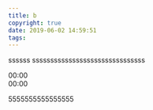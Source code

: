 ```yaml
---
title: b
copyright: true
date: 2019-06-02 14:59:51
tags:
---
```


ssssss
sssssssssssssssssssssssssssssss

<audio src="https://music.163.com/song/media/outer/url?id=2918954.mp3" id="audio"></audio>

<main id='music'>
    <!-- 开始/暂停按钮 -->
    <div class='playWay play'>
    </div>
    <!-- 播放控制台 -->
    <div class='playControl'>
        <!-- 开始时间 -->
        <span class='startTime'>00:00</span>
        <!-- 播放进度 -->
        <div class='music-control'>
                <!-- 控制条背景 -->
            <div class='music-control-background'></div>
                <!-- 进行中的控制条 -->
            <div class='music-control-playing'>
                    <!-- 圆点 -->
                 <div class='control-rediu'></div>
            </div>
        </div>
        <!-- 结束时间 -->
        <span class='endTime'>00:00</span>
    </div>
</main>
<script src="https://cdn.jsdelivr.net/jquery/2.1.3/jquery.min.js"></script>
<script>
    //1、声明需要的变量
  var music = document.getElementById('audio'),//获取audio音频标签
    playTime = 0,//用来记录当前播放的时长
    musicTimer,//声明计时器用来记录正在播放的时间
    totalTime;//用来记录总时长
    //2、添加点击事件 进行播放或暂停音乐
    $('.playWay').click(function(){
        if( $(this).hasClass('play')){
            player()
        }else{
            stoped() 
        }
    })
    //3、播放的时候首先判断音乐资源是否加载完成
    function playMusic(){
        var playPromise = music.play();
         //判断资源加载完了播放防止连接报错
         if (playPromise) {
             playPromise.then(function(){
             // 音频加载成功
             // 音频的播放需要耗时
                setTimeout(function(){
                 // 后续操作
                    console.log("done.");
                 }, audio.duration * 1000); // audio.duration 为音频的时长单位为秒
            }).catch(function(e){
             // 音频加载失败
            });
            }
            musicTimer = setInterval(updateTime, 1000);
        }
    //4、获取音乐时长
     music.ondurationchange = function () {
        //把获取的的音乐的总时间添加到结束时间中去
        totalTime = parseInt(this.duration);
         // 添加初始时间
        $('.startTime').text(count(playTime));
         //添加结束时间
        $('.endTime').text(count(totalTime));
    }
    //5、时间转换格式
        function count(time) {
             //分钟
             min = parseInt(time / 60) < 10 ? '0' + parseInt(time / 60) : parseInt(time / 60);
            //秒
            sec = parseInt(time % 60) < 10 ? '0' + parseInt(time % 60) : parseInt(time % 60);
             //把转换的时间return出去
             return min + ':' + sec
        }
    //6、实时更新当前播放时间
    function updateTime(){
          // 判断当前播放时长是否等于总时长
          //如果当前时长等于总时长 清空计时器
     if (playTime == totalTime) {
         clearInterval(musicTimer);
         return;
     } else {
          //获取歌曲正在播放的时间
         playTime = Math.floor(music.currentTime * 100) / 100;
          //如果当前时长小于等于总时长添加进去
         $('.startTime').text(count(playTime));
            musicProgress();
          //  showlyc(staTime);
     }
    }
    //7、设置音乐进度条
    function musicProgress(){ //----------------
        $('.music-control-playing').css('width', playTime / totalTime * 460)
        console.log(playTime / totalTime * 460)
        console.log('当前时长：'+ playTime)
        console.log('总时长：'+ totalTime)
        console.log('playTime / totalTime * 460:'+ playTime / totalTime * 460)
    }
    //、播放音乐
    function player(){
        playMusic();
        $('.playWay').attr('class','playWay stop');
    }
    //、暂停音乐
    function stoped(){
         music.pause();
          clearInterval(musicTimer);
         $('.playWay').attr('class','playWay play')
    }
</script>

5555555555555555
